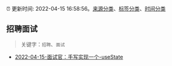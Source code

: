 :alarm_clock: 更新时间: 2022-04-15 16:58:56。[来源分类](../README.md)、[标签分类](../TAGS.md)、[时间分类](../TIMELINE.md)

## 招聘面试


> 关键字：`招聘`、`面试`



- [2022-04-15-面试官：手写实现一个-useState](https://toutiao.io/k/f4j8i8m) 
